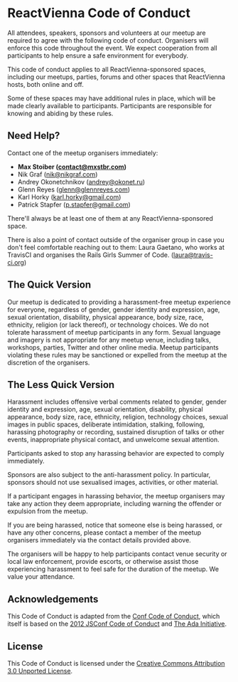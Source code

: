 # ReactVienna Code of Conduct

All attendees, speakers, sponsors and volunteers at our meetup are required to agree with the following code of conduct. Organisers will enforce this code throughout the event. We expect cooperation from all participants to help ensure a safe environment for everybody.

This code of conduct applies to all ReactVienna-sponsored spaces, including our meetups, parties, forums and other spaces that ReactVienna hosts, both online and off.

Some of these spaces may have additional rules in place, which will be made clearly available to participants. Participants are responsible for knowing and abiding by these rules.

## Need Help?

Contact one of the meetup organisers immediately:

- **Max Stoiber (contact@mxstbr.com)**
- Nik Graf (nik@nikgraf.com)
- Andrey Okonetchnikov (andrey@okonet.ru)
- Glenn Reyes (glenn@glennreyes.com)
- Karl Horky (karl.horky@gmail.com)
- Patrick Stapfer (p.stapfer@gmail.com)

There'll always be at least one of them at any ReactVienna-sponsored space.

There is also a point of contact outside of the organiser group in case you don't feel comfortable reaching out to them: Laura Gaetano, who works at TravisCI and organises the Rails Girls Summer of Code. (laura@travis-ci.org)

## The Quick Version

Our meetup is dedicated to providing a harassment-free meetup experience for everyone, regardless of gender, gender identity and expression, age, sexual orientation, disability, physical appearance, body size, race, ethnicity, religion (or lack thereof), or technology choices. We do not tolerate harassment of meetup participants in any form. Sexual language and imagery is not appropriate for any meetup venue, including talks, workshops, parties, Twitter and other online media. Meetup participants violating these rules may be sanctioned or expelled from the meetup at the discretion of the organisers.

## The Less Quick Version

Harassment includes offensive verbal comments related to gender, gender identity and expression, age, sexual orientation, disability, physical appearance, body size, race, ethnicity, religion, technology choices, sexual images in public spaces, deliberate intimidation, stalking, following, harassing photography or recording, sustained disruption of talks or other events, inappropriate physical contact, and unwelcome sexual attention.

Participants asked to stop any harassing behavior are expected to comply immediately.

Sponsors are also subject to the anti-harassment policy. In particular, sponsors should not use sexualised images, activities, or other material.

If a participant engages in harassing behavior, the meetup organisers may take any action they deem appropriate, including warning the offender or expulsion from the meetup.

If you are being harassed, notice that someone else is being harassed, or have any other concerns, please contact a member of the meetup organisers immediately via the contact details provided above.

The organisers will be happy to help participants contact venue security or local law enforcement, provide escorts, or otherwise assist those experiencing harassment to feel safe for the duration of the meetup. We value your attendance.

## Acknowledgements

This Code of Conduct is adapted from the [Conf Code of Conduct](http://confcodeofconduct.com/), which itself is based on the [2012 JSConf Code of Conduct](http://2012.jsconf.us/#/about) and [The Ada Initiative](http://geekfeminism.wikia.com/wiki/Conference_anti-harassment/Policy).

## License

This Code of Conduct is licensed under the [Creative Commons Attribution 3.0 Unported License](https://creativecommons.org/licenses/by/3.0/deed.en_US).

